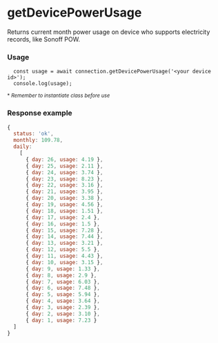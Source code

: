 # getDevicePowerUsage

Returns current month power usage on device who supports electricity records, like Sonoff POW.


### Usage
```
  const usage = await connection.getDevicePowerUsage('<your device id>');
  console.log(usage);
```

<sup>* _Remember to instantiate class before use_</sup>


### Response example
```js
{
  status: 'ok',
  monthly: 109.78,
  daily:
    [
      { day: 26, usage: 4.19 },
      { day: 25, usage: 2.11 },
      { day: 24, usage: 3.74 },
      { day: 23, usage: 8.23 },
      { day: 22, usage: 3.16 },
      { day: 21, usage: 3.95 },
      { day: 20, usage: 3.38 },
      { day: 19, usage: 4.56 },
      { day: 18, usage: 1.51 },
      { day: 17, usage: 2.4 },
      { day: 16, usage: 1.5 },
      { day: 15, usage: 7.28 },
      { day: 14, usage: 7.44 },
      { day: 13, usage: 3.21 },
      { day: 12, usage: 5.5 },
      { day: 11, usage: 4.43 },
      { day: 10, usage: 3.15 },
      { day: 9, usage: 1.33 },
      { day: 8, usage: 2.9 },
      { day: 7, usage: 6.03 },
      { day: 6, usage: 7.48 },
      { day: 5, usage: 5.94 },
      { day: 4, usage: 3.64 },
      { day: 3, usage: 2.39 },
      { day: 2, usage: 3.10 },
      { day: 1, usage: 7.23 }
  ]
}
```